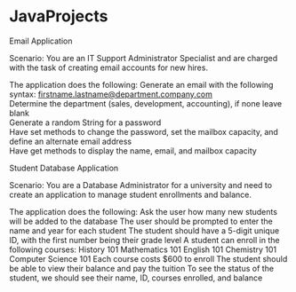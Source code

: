 # JavaProjects

Email Application 
 
Scenario: You are an IT Support Administrator Specialist and are 
charged with the task of creating email accounts for new hires. 
 
The application does the following: 
Generate an email with the following syntax: firstname.lastname@department.company.com  
Determine the department (sales, development, accounting), if none leave blank  
Generate a random String for a password  
Have set methods to change the password, set the mailbox capacity, and define an alternate email address  
Have get methods to display the name, email, and mailbox capacity 




Student Database Application 
 
Scenario: You are a Database Administrator for a university and need to 
create an application to manage student enrollments and balance. 
 
The application does the following: 
Ask the user how many new students will be added to the database 
The user should be prompted to enter the name and year for each student 
The student should have a 5-digit unique ID, with the first number being their grade level 
A student can enroll in the following courses: 
History 101 
Mathematics 101 
English 101 
Chemistry 101 
Computer Science 101 
Each course costs $600 to enroll 
The student should be able to view their balance and pay the tuition 
To see the status of the student, we should see their name, ID, courses enrolled, and balance 
